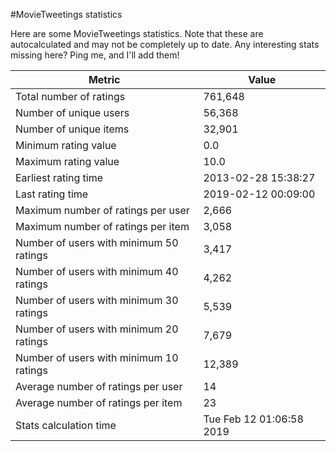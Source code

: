 #MovieTweetings statistics

Here are some MovieTweetings statistics. Note that these are autocalculated and may not be completely up to date. Any interesting stats missing here? Ping me, and I'll add them!

Metric | Value
--- | ---
Total number of ratings                 | 761,648
Number of unique users                  | 56,368
Number of unique items                  | 32,901
Minimum rating value                    | 0.0
Maximum rating value                    | 10.0
Earliest rating time                    | 2013-02-28 15:38:27
Last rating time                        | 2019-02-12 00:09:00
Maximum number of ratings per user      | 2,666
Maximum number of ratings per item      | 3,058
Number of users with minimum 50 ratings | 3,417
Number of users with minimum 40 ratings | 4,262
Number of users with minimum 30 ratings | 5,539
Number of users with minimum 20 ratings | 7,679
Number of users with minimum 10 ratings | 12,389
Average number of ratings per user      | 14
Average number of ratings per item      | 23
Stats calculation time                  | Tue Feb 12 01:06:58 2019

